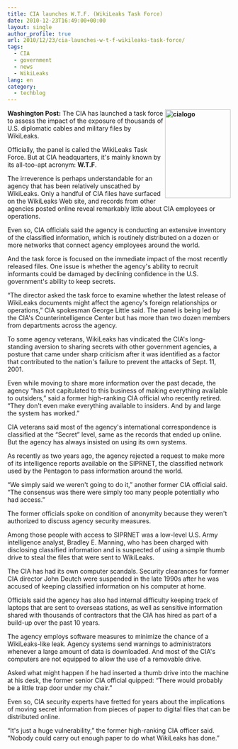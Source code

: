 ```yaml
---
title: CIA launches W.T.F. (WikiLeaks Task Force)
date: 2010-12-23T16:49:00+00:00
layout: single
author_profile: true
url: 2010/12/23/cia-launches-w-t-f-wikileaks-task-force/
tags:
  - CIA
  - government
  - news
  - WikiLeaks
lang: en
category: 
  - techblog
---
```

**[<img title="cialogo" border="0" alt="cialogo" align="right" src="http://lh3.ggpht.com/_vaUVXcmC3OI/TRN2pHkHrzI/AAAAAAAADhw/lJCojJqeRWs/cialogo_thumb%5B2%5D.jpg?imgmax=800" width="148" height="200" />](http://lh4.ggpht.com/_vaUVXcmC3OI/TRN2ngRK73I/AAAAAAAADhs/2tBO2jKzCVs/s1600-h/cialogo%5B4%5D.jpg)Washington Post:** The CIA has launched a task force to assess the impact of the exposure of thousands of U.S. diplomatic cables and military files by WikiLeaks.

Officially, the panel is called the WikiLeaks Task Force. But at CIA headquarters, it's mainly known by its all-too-apt acronym: **W.T.F**.

The irreverence is perhaps understandable for an agency that has been relatively unscathed by WikiLeaks. Only a handful of CIA files have surfaced on the WikiLeaks Web site, and records from other agencies posted online reveal remarkably little about CIA employees or operations.

Even so, CIA officials said the agency is conducting an extensive inventory of the classified information, which is routinely distributed on a dozen or more networks that connect agency employees around the world.

And the task force is focused on the immediate impact of the most recently released files. One issue is whether the agency's ability to recruit informants could be damaged by declining confidence in the U.S. government's ability to keep secrets.

“The director asked the task force to examine whether the latest release of WikiLeaks documents might affect the agency's foreign relationships or operations,” CIA spokesman George Little said. The panel is being led by the CIA's Counterintelligence Center but has more than two dozen members from departments across the agency.

To some agency veterans, WikiLeaks has vindicated the CIA's long-standing aversion to sharing secrets with other government agencies, a posture that came under sharp criticism after it was identified as a factor that contributed to the nation's failure to prevent the attacks of Sept. 11, 2001.

Even while moving to share more information over the past decade, the agency “has not capitulated to this business of making everything available to outsiders,” said a former high-ranking CIA official who recently retired. “They don't even make everything available to insiders. And by and large the system has worked.”

CIA veterans said most of the agency's international correspondence is classified at the “Secret” level, same as the records that ended up online. But the agency has always insisted on using its own systems.

As recently as two years ago, the agency rejected a request to make more of its intelligence reports available on the SIPRNET, the classified network used by the Pentagon to pass information around the world.

“We simply said we weren't going to do it,” another former CIA official said. “The consensus was there were simply too many people potentially who had access.”

The former officials spoke on condition of anonymity because they weren't authorized to discuss agency security measures.

Among those people with access to SIPRNET was a low-level U.S. Army intelligence analyst, Bradley E. Manning, who has been charged with disclosing classified information and is suspected of using a simple thumb drive to steal the files that were sent to WikiLeaks.

The CIA has had its own computer scandals. Security clearances for former CIA director John Deutch were suspended in the late 1990s after he was accused of keeping classified information on his computer at home.

Officials said the agency has also had internal difficulty keeping track of laptops that are sent to overseas stations, as well as sensitive information shared with thousands of contractors that the CIA has hired as part of a build-up over the past 10 years.

The agency employs software measures to minimize the chance of a WikiLeaks-like leak. Agency systems send warnings to administrators whenever a large amount of data is downloaded. And most of the CIA's computers are not equipped to allow the use of a removable drive.

Asked what might happen if he had inserted a thumb drive into the machine at his desk, the former senior CIA official quipped: “There would probably be a little trap door under my chair.”

Even so, CIA security experts have fretted for years about the implications of moving secret information from pieces of paper to digital files that can be distributed online.

“It's just a huge vulnerability,” the former high-ranking CIA officer said. “Nobody could carry out enough paper to do what WikiLeaks has done.”
